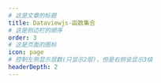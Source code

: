 ```yaml
---
# 这是文章的标题
title: Dataviewjs-函数集合
# 这是侧边栏的顺序
order: 3
# 这是页面的图标
icon: page
# 控制左侧显示层数(只显示2层)，但是右侧会显示3级
headerDepth: 2
---
```

